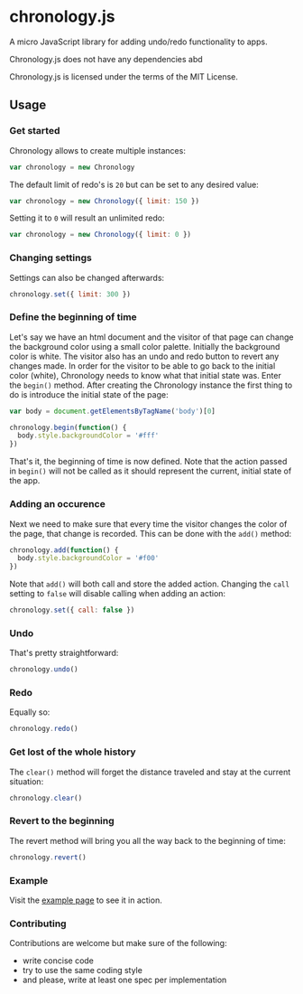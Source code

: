 # chronology.js

A micro JavaScript library for adding undo/redo functionality to apps.

Chronology.js does not have any dependencies abd

Chronology.js is licensed under the terms of the MIT License.

## Usage

### Get started
Chronology allows to create multiple instances:

```javascript
var chronology = new Chronology
```

The default limit of redo's is `20` but can be set to any desired value:

```javascript
var chronology = new Chronology({ limit: 150 })
```

Setting it to `0` will result an unlimited redo:

```javascript
var chronology = new Chronology({ limit: 0 })
```

### Changing settings
Settings can also be changed afterwards:

```javascript
chronology.set({ limit: 300 })
```

### Define the beginning of time
Let's say we have an html document and the visitor of that page can change the background color using a small color palette. Initially the background color is white. The visitor also has an undo and redo button to revert any changes made. In order for the visitor to be able to go back to the initial color (white), Chronology needs to know what that initial state was. Enter the `begin()` method. After creating the Chronology instance the first thing to do is introduce the initial state of the page:

```javascript
var body = document.getElementsByTagName('body')[0]

chronology.begin(function() {
  body.style.backgroundColor = '#fff'
})
```

That's it, the beginning of time is now defined. Note that the action passed in `begin()` will not be called as it should represent the current, initial state of the app.

### Adding an occurence
Next we need to make sure that every time the visitor changes the color of the page, that change is recorded. This can be done with the `add()` method:

```javascript
chronology.add(function() {
  body.style.backgroundColor = '#f00'
})
```

Note that `add()` will both call and store the added action. Changing the `call` setting to `false` will disable calling when adding an action:

```javascript
chronology.set({ call: false })
```

### Undo
That's pretty straightforward:

```javascript
chronology.undo()
```

### Redo
Equally so:

```javascript
chronology.redo()
```

### Get lost of the whole history
The `clear()` method will forget the distance traveled and stay at the current situation:

```javascript
chronology.clear()
```

### Revert to the beginning
The revert method will bring you all the way back to the beginning of time:

```javascript
chronology.revert()
```

### Example
Visit the [example page](http://chronology.wout.co.uk/) to see it in action.

### Contributing

Contributions are welcome but make sure of the following:
- write concise code
- try to use the same coding style
- and please, write at least one spec per implementation








